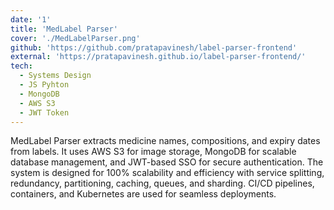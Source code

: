 ```yaml
---
date: '1'
title: 'MedLabel Parser'
cover: './MedLabelParser.png'
github: 'https://github.com/pratapavinesh/label-parser-frontend'
external: 'https://pratapavinesh.github.io/label-parser-frontend/'
tech:
  - Systems Design
  - JS Pyhton
  - MongoDB
  - AWS S3
  - JWT Token
---
```


MedLabel Parser extracts medicine names, compositions, and expiry dates from labels. It uses AWS S3 for image storage, MongoDB for scalable database management, and JWT-based SSO for secure authentication. The system is designed for 100% scalability and efficiency with service splitting, redundancy, partitioning, caching, queues, and sharding. CI/CD pipelines, containers, and Kubernetes are used for seamless deployments.
